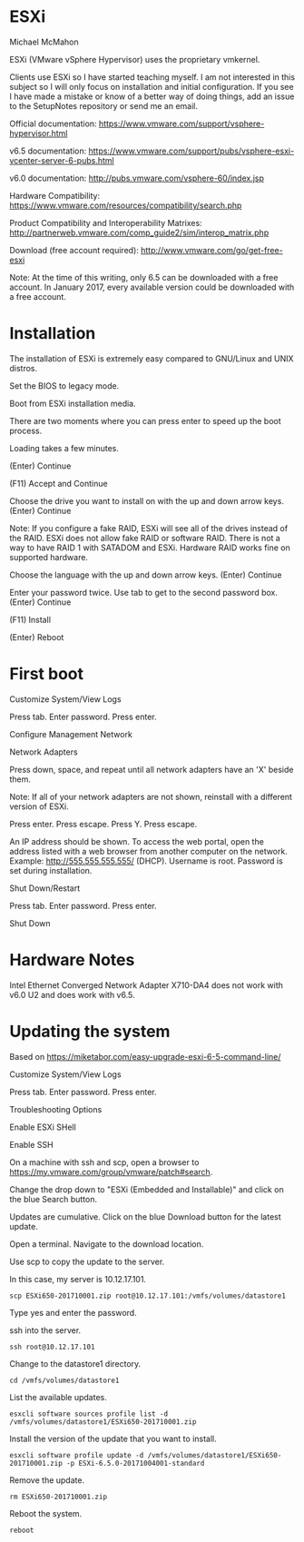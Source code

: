 # ESXi

Michael McMahon

ESXi (VMware vSphere Hypervisor) uses the proprietary vmkernel.

Clients use ESXi so I have started teaching myself.  I am not interested in this subject so I will only focus on installation and initial configuration.  If you see I have made a mistake or know of a better way of doing things, add an issue to the SetupNotes repository or send me an email.

Official documentation: https://www.vmware.com/support/vsphere-hypervisor.html

v6.5 documentation: https://www.vmware.com/support/pubs/vsphere-esxi-vcenter-server-6-pubs.html

v6.0 documentation: http://pubs.vmware.com/vsphere-60/index.jsp

Hardware Compatibility: https://www.vmware.com/resources/compatibility/search.php

Product Compatibility and Interoperability Matrixes: http://partnerweb.vmware.com/comp_guide2/sim/interop_matrix.php

Download (free account required): http://www.vmware.com/go/get-free-esxi

Note: At the time of this writing, only 6.5 can be downloaded with a free account.  In January 2017, every available version could be downloaded with a free account.

# Installation

The installation of ESXi is extremely easy compared to GNU/Linux and UNIX distros.

Set the BIOS to legacy mode.

Boot from ESXi installation media.

There are two moments where you can press enter to speed up the boot process.

Loading takes a few minutes.

(Enter) Continue

(F11) Accept and Continue

Choose the drive you want to install on with the up and down arrow keys.  (Enter) Continue

Note: If you configure a fake RAID, ESXi will see all of the drives instead of the RAID.  ESXi does not allow fake RAID or software RAID.  There is not a way to have RAID 1 with SATADOM and ESXi.  Hardware RAID works fine on supported hardware.

Choose the language with the up and down arrow keys.  (Enter) Continue

Enter your password twice.  Use tab to get to the second password box.  (Enter) Continue

(F11) Install

(Enter) Reboot

# First boot

<F2> Customize System/View Logs

Press tab.  Enter password.  Press enter.

Configure Management Network

Network Adapters

Press down, space, and repeat until all network adapters have an 'X' beside them.

Note: If all of your network adapters are not shown, reinstall with a different version of ESXi.

Press enter.  Press escape.  Press Y.  Press escape.

An IP address should be shown.  To access the web portal, open the address listed with a web browser from another computer on the network.  Example: http://555.555.555.555/ (DHCP).  Username is root.  Password is set during installation.

<F12> Shut Down/Restart

Press tab.  Enter password.  Press enter.

<F2> Shut Down

# Hardware Notes

Intel Ethernet Converged Network Adapter X710-DA4 does not work with v6.0 U2 and does work with v6.5.

# Updating the system

Based on https://miketabor.com/easy-upgrade-esxi-6-5-command-line/

<F2> Customize System/View Logs

Press tab.  Enter password.  Press enter.

Troubleshooting Options

Enable ESXi SHell

Enable SSH

On a machine with ssh and scp, open a browser to https://my.vmware.com/group/vmware/patch#search.

Change the drop down to "ESXi (Embedded and Installable)" and click on the blue Search button.

Updates are cumulative.  Click on the blue Download button for the latest update.

Open a terminal.  Navigate to the download location.

Use scp to copy the update to the server.

In this case, my server is 10.12.17.101.

```scp ESXi650-201710001.zip root@10.12.17.101:/vmfs/volumes/datastore1```

Type yes and enter the password.

ssh into the server.

```ssh root@10.12.17.101```

Change to the datastore1 directory.

```cd /vmfs/volumes/datastore1```

List the available updates.

```esxcli software sources profile list -d /vmfs/volumes/datastore1/ESXi650-201710001.zip```

Install the version of the update that you want to install.

```esxcli software profile update -d /vmfs/volumes/datastore1/ESXi650-201710001.zip -p ESXi-6.5.0-20171004001-standard```

Remove the update.

```rm ESXi650-201710001.zip```

Reboot the system.

```reboot```
